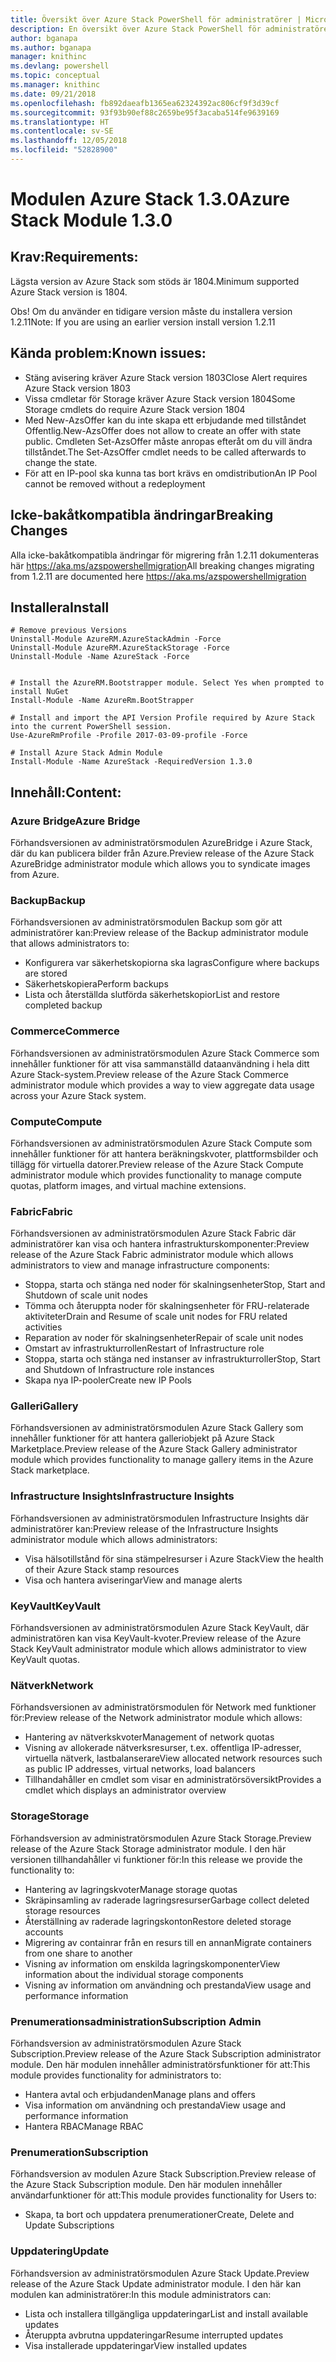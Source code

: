 ```yaml
---
title: Översikt över Azure Stack PowerShell för administratörer | Microsoft Docs
description: En översikt över Azure Stack PowerShell för administratörer med anvisningar för installation och konfiguration.
author: bganapa
ms.author: bganapa
manager: knithinc
ms.devlang: powershell
ms.topic: conceptual
ms.manager: knithinc
ms.date: 09/21/2018
ms.openlocfilehash: fb892daeafb1365ea62324392ac806cf9f3d39cf
ms.sourcegitcommit: 93f93b90ef88c2659be95f3acaba514fe9639169
ms.translationtype: HT
ms.contentlocale: sv-SE
ms.lasthandoff: 12/05/2018
ms.locfileid: "52828900"
---
```

# <a name="azure-stack-module-130"></a><span data-ttu-id="7d46c-103">Modulen Azure Stack 1.3.0</span><span class="sxs-lookup"><span data-stu-id="7d46c-103">Azure Stack Module 1.3.0</span></span>

## <a name="requirements"></a><span data-ttu-id="7d46c-104">Krav:</span><span class="sxs-lookup"><span data-stu-id="7d46c-104">Requirements:</span></span>
<span data-ttu-id="7d46c-105">Lägsta version av Azure Stack som stöds är 1804.</span><span class="sxs-lookup"><span data-stu-id="7d46c-105">Minimum supported Azure Stack version is 1804.</span></span>

<span data-ttu-id="7d46c-106">Obs! Om du använder en tidigare version måste du installera version 1.2.11</span><span class="sxs-lookup"><span data-stu-id="7d46c-106">Note: If you are using an earlier version install version 1.2.11</span></span>

## <a name="known-issues"></a><span data-ttu-id="7d46c-107">Kända problem:</span><span class="sxs-lookup"><span data-stu-id="7d46c-107">Known issues:</span></span>

- <span data-ttu-id="7d46c-108">Stäng avisering kräver Azure Stack version 1803</span><span class="sxs-lookup"><span data-stu-id="7d46c-108">Close Alert requires Azure Stack version 1803</span></span>
- <span data-ttu-id="7d46c-109">Vissa cmdletar för Storage kräver Azure Stack version 1804</span><span class="sxs-lookup"><span data-stu-id="7d46c-109">Some Storage cmdlets do require Azure Stack version 1804</span></span>
- <span data-ttu-id="7d46c-110">Med New-AzsOffer kan du inte skapa ett erbjudande med tillståndet Offentlig.</span><span class="sxs-lookup"><span data-stu-id="7d46c-110">New-AzsOffer does not allow to create an offer with state public.</span></span> <span data-ttu-id="7d46c-111">Cmdleten Set-AzsOffer måste anropas efteråt om du vill ändra tillståndet.</span><span class="sxs-lookup"><span data-stu-id="7d46c-111">The Set-AzsOffer cmdlet needs to be called afterwards to change the state.</span></span>
- <span data-ttu-id="7d46c-112">För att en IP-pool ska kunna tas bort krävs en omdistribution</span><span class="sxs-lookup"><span data-stu-id="7d46c-112">An IP Pool cannot be removed without a redeployment</span></span>

## <a name="breaking-changes"></a><span data-ttu-id="7d46c-113">Icke-bakåtkompatibla ändringar</span><span class="sxs-lookup"><span data-stu-id="7d46c-113">Breaking Changes</span></span>
<span data-ttu-id="7d46c-114">Alla icke-bakåtkompatibla ändringar för migrering från 1.2.11 dokumenteras här https://aka.ms/azspowershellmigration</span><span class="sxs-lookup"><span data-stu-id="7d46c-114">All breaking changes migrating from 1.2.11 are documented here https://aka.ms/azspowershellmigration</span></span>

## <a name="install"></a><span data-ttu-id="7d46c-115">Installera</span><span class="sxs-lookup"><span data-stu-id="7d46c-115">Install</span></span>
```
# Remove previous Versions
Uninstall-Module AzureRM.AzureStackAdmin -Force
Uninstall-Module AzureRM.AzureStackStorage -Force
Uninstall-Module -Name AzureStack -Force 


# Install the AzureRM.Bootstrapper module. Select Yes when prompted to install NuGet
Install-Module -Name AzureRm.BootStrapper

# Install and import the API Version Profile required by Azure Stack into the current PowerShell session.
Use-AzureRmProfile -Profile 2017-03-09-profile -Force

# Install Azure Stack Admin Module
Install-Module -Name AzureStack -RequiredVersion 1.3.0
```
## <a name="content"></a><span data-ttu-id="7d46c-116">Innehåll:</span><span class="sxs-lookup"><span data-stu-id="7d46c-116">Content:</span></span>
### <a name="azure-bridge"></a><span data-ttu-id="7d46c-117">Azure Bridge</span><span class="sxs-lookup"><span data-stu-id="7d46c-117">Azure Bridge</span></span>
<span data-ttu-id="7d46c-118">Förhandsversionen av administratörsmodulen AzureBridge i Azure Stack, där du kan publicera bilder från Azure.</span><span class="sxs-lookup"><span data-stu-id="7d46c-118">Preview release of the Azure Stack AzureBridge administrator module which allows you to syndicate images from Azure.</span></span>

### <a name="backup"></a><span data-ttu-id="7d46c-119">Backup</span><span class="sxs-lookup"><span data-stu-id="7d46c-119">Backup</span></span>
<span data-ttu-id="7d46c-120">Förhandsversionen av administratörsmodulen Backup som gör att administratörer kan:</span><span class="sxs-lookup"><span data-stu-id="7d46c-120">Preview release of the Backup administrator module that allows administrators to:</span></span>
- <span data-ttu-id="7d46c-121">Konfigurera var säkerhetskopiorna ska lagras</span><span class="sxs-lookup"><span data-stu-id="7d46c-121">Configure where backups are stored</span></span>
- <span data-ttu-id="7d46c-122">Säkerhetskopiera</span><span class="sxs-lookup"><span data-stu-id="7d46c-122">Perform backups</span></span>
- <span data-ttu-id="7d46c-123">Lista och återställda slutförda säkerhetskopior</span><span class="sxs-lookup"><span data-stu-id="7d46c-123">List and restore completed backup</span></span>

### <a name="commerce"></a><span data-ttu-id="7d46c-124">Commerce</span><span class="sxs-lookup"><span data-stu-id="7d46c-124">Commerce</span></span>
<span data-ttu-id="7d46c-125">Förhandsversionen av administratörsmodulen Azure Stack Commerce som innehåller funktioner för att visa sammanställd dataanvändning i hela ditt Azure Stack-system.</span><span class="sxs-lookup"><span data-stu-id="7d46c-125">Preview release of the Azure Stack Commerce administrator module which provides a way to view aggregate data usage across your Azure Stack system.</span></span>

### <a name="compute"></a><span data-ttu-id="7d46c-126">Compute</span><span class="sxs-lookup"><span data-stu-id="7d46c-126">Compute</span></span>
<span data-ttu-id="7d46c-127">Förhandsversionen av administratörsmodulen Azure Stack Compute som innehåller funktioner för att hantera beräkningskvoter, plattformsbilder och tillägg för virtuella datorer.</span><span class="sxs-lookup"><span data-stu-id="7d46c-127">Preview release of the Azure Stack Compute administrator module which provides functionality to manage compute quotas, platform images, and virtual machine extensions.</span></span>

### <a name="fabric"></a><span data-ttu-id="7d46c-128">Fabric</span><span class="sxs-lookup"><span data-stu-id="7d46c-128">Fabric</span></span>
<span data-ttu-id="7d46c-129">Förhandsversionen av administratörsmodulen Azure Stack Fabric där administratörer kan visa och hantera infrastrukturskomponenter:</span><span class="sxs-lookup"><span data-stu-id="7d46c-129">Preview release of the Azure Stack Fabric administrator module which allows administrators to view and manage infrastructure components:</span></span>
- <span data-ttu-id="7d46c-130">Stoppa, starta och stänga ned noder för skalningsenheter</span><span class="sxs-lookup"><span data-stu-id="7d46c-130">Stop, Start and Shutdown of scale unit nodes</span></span>
- <span data-ttu-id="7d46c-131">Tömma och återuppta noder för skalningsenheter för FRU-relaterade aktiviteter</span><span class="sxs-lookup"><span data-stu-id="7d46c-131">Drain and Resume of scale unit nodes for FRU related activities</span></span>
- <span data-ttu-id="7d46c-132">Reparation av noder för skalningsenheter</span><span class="sxs-lookup"><span data-stu-id="7d46c-132">Repair of scale unit nodes</span></span>
- <span data-ttu-id="7d46c-133">Omstart av infrastrukturrollen</span><span class="sxs-lookup"><span data-stu-id="7d46c-133">Restart of Infrastructure role</span></span>
- <span data-ttu-id="7d46c-134">Stoppa, starta och stänga ned instanser av infrastrukturroller</span><span class="sxs-lookup"><span data-stu-id="7d46c-134">Stop, Start and Shutdown of Infrastructure role instances</span></span>
- <span data-ttu-id="7d46c-135">Skapa nya IP-pooler</span><span class="sxs-lookup"><span data-stu-id="7d46c-135">Create new IP Pools</span></span>


### <a name="gallery"></a><span data-ttu-id="7d46c-136">Galleri</span><span class="sxs-lookup"><span data-stu-id="7d46c-136">Gallery</span></span>
<span data-ttu-id="7d46c-137">Förhandsversionen av administratörsmodulen Azure Stack Gallery som innehåller funktioner för att hantera galleriobjekt på Azure Stack Marketplace.</span><span class="sxs-lookup"><span data-stu-id="7d46c-137">Preview release of the Azure Stack Gallery administrator module which provides functionality to manage gallery items in the Azure Stack marketplace.</span></span>

### <a name="infrastructure-insights"></a><span data-ttu-id="7d46c-138">Infrastructure Insights</span><span class="sxs-lookup"><span data-stu-id="7d46c-138">Infrastructure Insights</span></span>
<span data-ttu-id="7d46c-139">Förhandsversionen av administratörsmodulen Infrastructure Insights där administratörer kan:</span><span class="sxs-lookup"><span data-stu-id="7d46c-139">Preview release of the Infrastructure Insights administrator module which allows administrators:</span></span>
- <span data-ttu-id="7d46c-140">Visa hälsotillstånd för sina stämpelresurser i Azure Stack</span><span class="sxs-lookup"><span data-stu-id="7d46c-140">View the health of their Azure Stack stamp resources</span></span>
- <span data-ttu-id="7d46c-141">Visa och hantera aviseringar</span><span class="sxs-lookup"><span data-stu-id="7d46c-141">View and manage alerts</span></span>

### <a name="keyvault"></a><span data-ttu-id="7d46c-142">KeyVault</span><span class="sxs-lookup"><span data-stu-id="7d46c-142">KeyVault</span></span>
<span data-ttu-id="7d46c-143">Förhandsversionen av administratörsmodulen Azure Stack KeyVault, där administratören kan visa KeyVault-kvoter.</span><span class="sxs-lookup"><span data-stu-id="7d46c-143">Preview release of the Azure Stack KeyVault administrator module which allows administrator to view KeyVault quotas.</span></span>

### <a name="network"></a><span data-ttu-id="7d46c-144">Nätverk</span><span class="sxs-lookup"><span data-stu-id="7d46c-144">Network</span></span>
<span data-ttu-id="7d46c-145">Förhandsversionen av administratörsmodulen för Network med funktioner för:</span><span class="sxs-lookup"><span data-stu-id="7d46c-145">Preview release of the Network administrator module which allows:</span></span>
- <span data-ttu-id="7d46c-146">Hantering av nätverkskvoter</span><span class="sxs-lookup"><span data-stu-id="7d46c-146">Management of network quotas</span></span>
- <span data-ttu-id="7d46c-147">Visning av allokerade nätverksresurser, t.ex. offentliga IP-adresser, virtuella nätverk, lastbalanserare</span><span class="sxs-lookup"><span data-stu-id="7d46c-147">View allocated network resources such as public IP addresses, virtual networks, load balancers</span></span>
- <span data-ttu-id="7d46c-148">Tillhandahåller en cmdlet som visar en administratörsöversikt</span><span class="sxs-lookup"><span data-stu-id="7d46c-148">Provides a cmdlet which displays an administrator overview</span></span>

### <a name="storage"></a><span data-ttu-id="7d46c-149">Storage</span><span class="sxs-lookup"><span data-stu-id="7d46c-149">Storage</span></span>
<span data-ttu-id="7d46c-150">Förhandsversion av administratörsmodulen Azure Stack Storage.</span><span class="sxs-lookup"><span data-stu-id="7d46c-150">Preview release of the Azure Stack Storage administrator module.</span></span>  <span data-ttu-id="7d46c-151">I den här versionen tillhandahåller vi funktioner för:</span><span class="sxs-lookup"><span data-stu-id="7d46c-151">In this release we provide the functionality to:</span></span>
- <span data-ttu-id="7d46c-152">Hantering av lagringskvoter</span><span class="sxs-lookup"><span data-stu-id="7d46c-152">Manage storage quotas</span></span>
- <span data-ttu-id="7d46c-153">Skräpinsamling av raderade lagringsresurser</span><span class="sxs-lookup"><span data-stu-id="7d46c-153">Garbage collect deleted storage resources</span></span>
- <span data-ttu-id="7d46c-154">Återställning av raderade lagringskonton</span><span class="sxs-lookup"><span data-stu-id="7d46c-154">Restore deleted storage accounts</span></span>
- <span data-ttu-id="7d46c-155">Migrering av containrar från en resurs till en annan</span><span class="sxs-lookup"><span data-stu-id="7d46c-155">Migrate containers from one share to another</span></span>
- <span data-ttu-id="7d46c-156">Visning av information om enskilda lagringskomponenter</span><span class="sxs-lookup"><span data-stu-id="7d46c-156">View information about the individual storage components</span></span>
- <span data-ttu-id="7d46c-157">Visning av information om användning och prestanda</span><span class="sxs-lookup"><span data-stu-id="7d46c-157">View usage and performance information</span></span>

### <a name="subscription-admin"></a><span data-ttu-id="7d46c-158">Prenumerationsadministration</span><span class="sxs-lookup"><span data-stu-id="7d46c-158">Subscription Admin</span></span>
<span data-ttu-id="7d46c-159">Förhandsversion av administratörsmodulen Azure Stack Subscription.</span><span class="sxs-lookup"><span data-stu-id="7d46c-159">Preview release of the Azure Stack Subscription administrator module.</span></span>  <span data-ttu-id="7d46c-160">Den här modulen innehåller administratörsfunktioner för att:</span><span class="sxs-lookup"><span data-stu-id="7d46c-160">This module provides functionality for administrators to:</span></span>
- <span data-ttu-id="7d46c-161">Hantera avtal och erbjudanden</span><span class="sxs-lookup"><span data-stu-id="7d46c-161">Manage plans and offers</span></span>
- <span data-ttu-id="7d46c-162">Visa information om användning och prestanda</span><span class="sxs-lookup"><span data-stu-id="7d46c-162">View usage and performance information</span></span>
- <span data-ttu-id="7d46c-163">Hantera RBAC</span><span class="sxs-lookup"><span data-stu-id="7d46c-163">Manage RBAC</span></span>

### <a name="subscription"></a><span data-ttu-id="7d46c-164">Prenumeration</span><span class="sxs-lookup"><span data-stu-id="7d46c-164">Subscription</span></span>
<span data-ttu-id="7d46c-165">Förhandsversion av modulen Azure Stack Subscription.</span><span class="sxs-lookup"><span data-stu-id="7d46c-165">Preview release of the Azure Stack Subscription module.</span></span>  <span data-ttu-id="7d46c-166">Den här modulen innehåller användarfunktioner för att:</span><span class="sxs-lookup"><span data-stu-id="7d46c-166">This module provides functionality for Users to:</span></span>
- <span data-ttu-id="7d46c-167">Skapa, ta bort och uppdatera prenumerationer</span><span class="sxs-lookup"><span data-stu-id="7d46c-167">Create, Delete and Update Subscriptions</span></span>

### <a name="update"></a><span data-ttu-id="7d46c-168">Uppdatering</span><span class="sxs-lookup"><span data-stu-id="7d46c-168">Update</span></span>
<span data-ttu-id="7d46c-169">Förhandsversion av administratörsmodulen Azure Stack Update.</span><span class="sxs-lookup"><span data-stu-id="7d46c-169">Preview release of the Azure Stack Update administrator module.</span></span>  <span data-ttu-id="7d46c-170">I den här kan modulen kan administratörer:</span><span class="sxs-lookup"><span data-stu-id="7d46c-170">In this module administrators can:</span></span>
- <span data-ttu-id="7d46c-171">Lista och installera tillgängliga uppdateringar</span><span class="sxs-lookup"><span data-stu-id="7d46c-171">List and install available updates</span></span>
- <span data-ttu-id="7d46c-172">Återuppta avbrutna uppdateringar</span><span class="sxs-lookup"><span data-stu-id="7d46c-172">Resume interrupted updates</span></span>
- <span data-ttu-id="7d46c-173">Visa installerade uppdateringar</span><span class="sxs-lookup"><span data-stu-id="7d46c-173">View installed updates</span></span>
